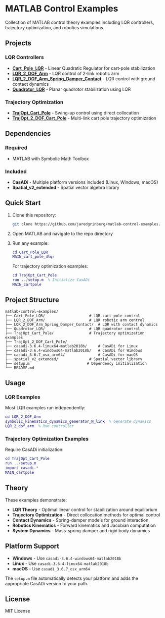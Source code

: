 # MATLAB Control Examples

Collection of MATLAB control theory examples including LQR controllers, trajectory optimization, and robotics simulations.

## Projects

### LQR Controllers
- **[Cart_Pole_LQR](Cart_Pole_LQR/)** - Linear Quadratic Regulator for cart-pole stabilization
- **[LQR_2_DOF_Arm](LQR_2_DOF_Arm/)** - LQR control of 2-link robotic arm
- **[LQR_2_DOF_Arm_Spring_Damper_Contact](LQR_2_DOF_Arm_Spring_Damper_Contact/)** - LQR control with ground contact dynamics
- **[Quadrotor_LQR](Quadrotor_LQR/)** - Planar quadrotor stabilization using LQR

### Trajectory Optimization
- **[TrajOpt_Cart_Pole](TrajOpt_Cart_Pole/)** - Swing-up control using direct collocation
- **[TrajOpt_2_DOF_Cart_Pole](TrajOpt_2_DOF_Cart_Pole/)** - Multi-link cart pole trajectory optimization

## Dependencies

### Required
- MATLAB with Symbolic Math Toolbox

### Included
- **CasADi** - Multiple platform versions included (Linux, Windows, macOS)
- **Spatial_v2_extended** - Spatial vector algebra library

## Quick Start

1. Clone this repository:
   ```bash
   git clone https://github.com/jaredgrinberg/matlab-control-examples.git
   ```

2. Open MATLAB and navigate to the repo directory

3. Run any example:
   ```matlab
   cd Cart_Pole_LQR
   MAIN_cart_pole_dlqr
   ```

   For trajectory optimization examples:
   ```matlab
   cd TrajOpt_Cart_Pole
   run ../setup.m  % Initialize CasADi
   MAIN_cartpole
   ```

## Project Structure

```
matlab-control-examples/
├── Cart_Pole_LQR/                    # LQR cart-pole control
├── LQR_2_DOF_Arm/                    # LQR robotic arm control
├── LQR_2_DOF_Arm_Spring_Damper_Contact/  # LQR with contact dynamics
├── Quadrotor_LQR/                    # LQR quadrotor control
├── TrajOpt_Cart_Pole/                # Trajectory optimization examples
├── TrajOpt_2_DOF_Cart_Pole/          
├── casadi-3.6.4-linux64-matlab2018b/     # CasADi for Linux
├── casadi-3.6.4-windows64-matlab2018b/   # CasADi for Windows
├── casadi_3.6.7_osx_arm64/               # CasADi for macOS
├── spatial_v2_extended/              # Spatial vector library
├── setup.m                          # Dependency initialization
└── README.md
```

## Usage

### LQR Examples
Most LQR examples run independently:
```matlab
cd LQR_2_DOF_Arm
symbolic_kinematics_dynamics_generator_N_link  % Generate dynamics
LQR_2_dof_arm  % Run controller
```

### Trajectory Optimization Examples
Require CasADi initialization:
```matlab
cd TrajOpt_Cart_Pole
run ../setup.m
import casadi.*
MAIN_cartpole
```

## Theory

These examples demonstrate:
- **LQR Theory** - Optimal linear control for stabilization around equilibrium
- **Trajectory Optimization** - Direct collocation methods for optimal control
- **Contact Dynamics** - Spring-damper models for ground interaction
- **Robotics Kinematics** - Forward kinematics and Jacobian computation
- **System Dynamics** - Mass-spring-damper and rigid body dynamics

## Platform Support

- **Windows** - Use `casadi-3.6.4-windows64-matlab2018b`
- **Linux** - Use `casadi-3.6.4-linux64-matlab2018b`
- **macOS** - Use `casadi_3.6.7_osx_arm64`

The `setup.m` file automatically detects your platform and adds the appropriate CasADi version to your path.

## License

MIT License
